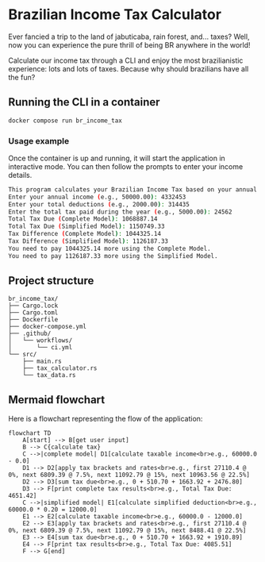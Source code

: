# Brazilian Income Tax Calculator

Ever fancied a trip to the land of jabuticaba, rain forest, and... taxes? Well, now you can experience the pure thrill of being BR anywhere in the world!

Calculate our income tax through a CLI and enjoy the most brazilianistic experience: lots and lots of taxes. Because why should brazilians have all the fun?

## Running the CLI in a container

```sh
docker compose run br_income_tax
```

### Usage example

Once the container is up and running, it will start the application in interactive mode. You can then follow the prompts to enter your income details.

```sh
This program calculates your Brazilian Income Tax based on your annual income, total deductions, and total tax paid.
Enter your annual income (e.g., 50000.00): 4332453
Enter your total deductions (e.g., 2000.00): 314435
Enter the total tax paid during the year (e.g., 5000.00): 24562
Total Tax Due (Complete Model): 1068887.14
Total Tax Due (Simplified Model): 1150749.33
Tax Difference (Complete Model): 1044325.14
Tax Difference (Simplified Model): 1126187.33
You need to pay 1044325.14 more using the Complete Model.
You need to pay 1126187.33 more using the Simplified Model.
```

## Project structure
```plaintext
br_income_tax/
├── Cargo.lock
├── Cargo.toml
├── Dockerfile
├── docker-compose.yml
├── .github/
│   └── workflows/
│       └── ci.yml
└── src/
    ├── main.rs
    ├── tax_calculator.rs
    └── tax_data.rs
```

## Mermaid flowchart

Here is a flowchart representing the flow of the application:
```mermaid
flowchart TD
    A[start] --> B[get user input]
    B --> C{calculate tax}
    C -->|complete model| D1[calculate taxable income<br>e.g., 60000.0 - 0.0]
    D1 --> D2[apply tax brackets and rates<br>e.g., first 27110.4 @ 0%, next 6809.39 @ 7.5%, next 11092.79 @ 15%, next 10963.56 @ 22.5%]
    D2 --> D3[sum tax due<br>e.g., 0 + 510.70 + 1663.92 + 2476.80]
    D3 --> F[print complete tax results<br>e.g., Total Tax Due: 4651.42]
    C -->|simplified model| E1[calculate simplified deduction<br>e.g., 60000.0 * 0.20 = 12000.0]
    E1 --> E2[calculate taxable income<br>e.g., 60000.0 - 12000.0]
    E2 --> E3[apply tax brackets and rates<br>e.g., first 27110.4 @ 0%, next 6809.39 @ 7.5%, next 11092.79 @ 15%, next 8488.41 @ 22.5%]
    E3 --> E4[sum tax due<br>e.g., 0 + 510.70 + 1663.92 + 1910.89]
    E4 --> F[print tax results<br>e.g., Total Tax Due: 4085.51]
    F --> G[end]
```

